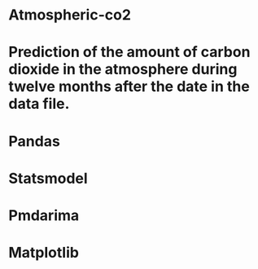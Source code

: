 # Atmospheric-co2
# Prediction of the amount of carbon dioxide in the atmosphere during twelve months after the date in the data file.
# Pandas
# Statsmodel 
# Pmdarima
# Matplotlib
